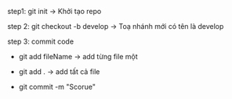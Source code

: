 step1: git init
-> Khởi tạo repo

step 2: git checkout -b develop
-> Toạ nhánh mới có tên là develop

step 3: commit code
- git add fileName -> add từng file một
- git add . -> add tất cả file

- git commit -m "Scorue"